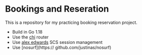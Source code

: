 # Bookings and Reseration

This is a repository for my practicing booking reservation project.

- Build in Go 1.18
- Use the [chi](https://github.com/go-chi/chi/v5) router
- Use [alex edwards](https://github.com/alexedwards/scs/v2) SCS session management
- Use [nosurf](https:// github.com/justinas/nosurf)